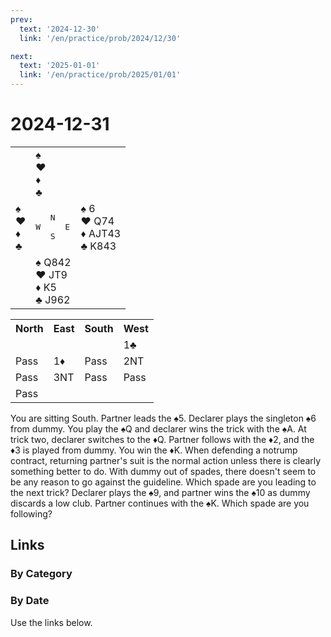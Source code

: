 ```yaml
---
prev:
  text: '2024-12-30'
  link: '/en/practice/prob/2024/12/30'

next:
  text: '2025-01-01'
  link: '/en/practice/prob/2025/01/01'
---
```


# 2024-12-31

<table class="deal">
	<tr>
		<td></td>
		<td>♠ <br>♥ <br>♦ <br>♣ </td>
		<td></td>
	</tr>
	<tr>
		<td>♠ <br>♥ <br>♦ <br>♣ </td>
		<td><pre>   N<br>W     E<br>   S</pre></td>
		<td>♠ 6<br>♥ Q74<br>♦ AJT43<br>♣ K843</td>
	</tr>
	<tr>
		<td></td>
		<td>♠ Q842<br>♥ JT9<br>♦ K5<br>♣ J962</td>
		<td></td>
	</tr>
</table>

<table class="auction">
	<tr>
		<th>North</th>
		<th>East</th>
		<th>South</th>
		<th>West</th>
	</tr>
	<tr>
		<td></td>
		<td></td>
		<td></td>
		<td>1♣</td>
	</tr>
	<tr>
		<td>Pass</td>
		<td>1♦</td>
		<td>Pass</td>
		<td>2NT</td>
	</tr>
	<tr>
		<td>Pass</td>
		<td>3NT</td>
		<td>Pass</td>
		<td>Pass</td>
	</tr>
	<tr>
		<td>Pass</td>
		<td></td>
		<td></td>
		<td></td>
	</tr>
</table>

You are sitting South. Partner leads the ♠5. Declarer plays the singleton ♠6 from dummy. You play the ♠Q and declarer wins the trick with the ♠A. At trick two, declarer switches to the ♦Q. Partner follows with the ♦2, and the ♦3 is played from dummy. You win the ♦K. When defending a notrump contract, returning partner's suit is the normal action unless there is clearly something better to do. With dummy out of spades, there doesn't seem to be any reason to go against the guideline. Which spade are you leading to the next trick? Declarer plays the ♠9, and partner wins the ♠10 as dummy discards a low club. Partner continues with the ♠K. Which spade are you following?

## Links

[<Badge type="tip" text="Check Solution"/>](/en/learning/prob/2024/12/31)

### By Category

[<Badge type="tip" text="<--"/>](/en/practice/prob/2024/12/24)
[<Badge type="tip" text="Calendar"/>](/en/practice/calendar/2024/12)
[<Badge type="tip" text="-->"/>](/en/practice/prob/2025/01/07)

### By Date

Use the links below.